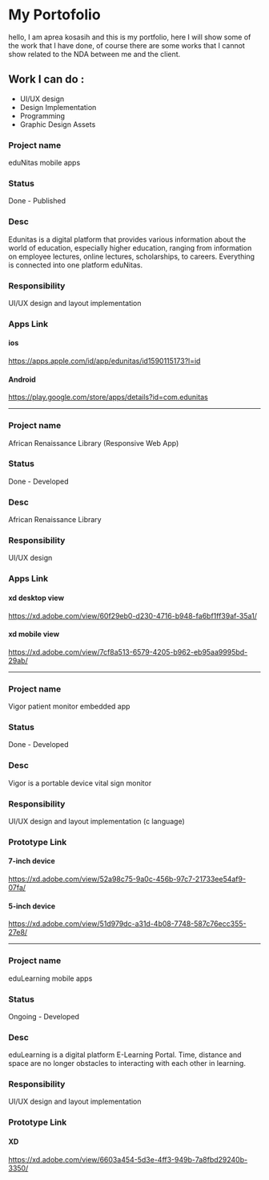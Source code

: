 # My Portofolio
hello, I am aprea kosasih and this is my portfolio, here I will show some of the work that I have done,
of course there are some works that I cannot show related to the NDA between me and the client.

## Work I can do :
* UI/UX design
* Design Implementation
* Programming
* Graphic Design Assets

### Project name
eduNitas mobile apps
### Status
Done - Published
### Desc
Edunitas is a digital platform that provides various information about the world of education,
especially higher education, ranging from information on employee lectures, online lectures, scholarships, to careers.
Everything is connected into one platform eduNitas.
### Responsibility
UI/UX design and layout implementation
### Apps Link
#### ios
https://apps.apple.com/id/app/edunitas/id1590115173?l=id
#### Android
https://play.google.com/store/apps/details?id=com.edunitas
___

### Project name
African Renaissance Library (Responsive Web App)
### Status
Done - Developed
### Desc
African Renaissance Library
### Responsibility
UI/UX design
### Apps Link
#### xd desktop view
https://xd.adobe.com/view/60f29eb0-d230-4716-b948-fa6bf1ff39af-35a1/
#### xd mobile view
https://xd.adobe.com/view/7cf8a513-6579-4205-b962-eb95aa9995bd-29ab/
___

### Project name
Vigor patient monitor embedded app
### Status
Done - Developed
### Desc
Vigor is a portable device vital sign monitor
### Responsibility
UI/UX design and layout implementation (c language)
### Prototype Link
#### 7-inch device
https://xd.adobe.com/view/52a98c75-9a0c-456b-97c7-21733ee54af9-07fa/
#### 5-inch device
https://xd.adobe.com/view/51d979dc-a31d-4b08-7748-587c76ecc355-27e8/

___

### Project name
eduLearning mobile apps
### Status
Ongoing - Developed
### Desc
eduLearning is a digital platform E-Learning Portal.
Time, distance and space are no longer obstacles
to interacting with each other in learning.
### Responsibility
UI/UX design and layout implementation
### Prototype Link
#### XD
https://xd.adobe.com/view/6603a454-5d3e-4ff3-949b-7a8fbd29240b-3350/
